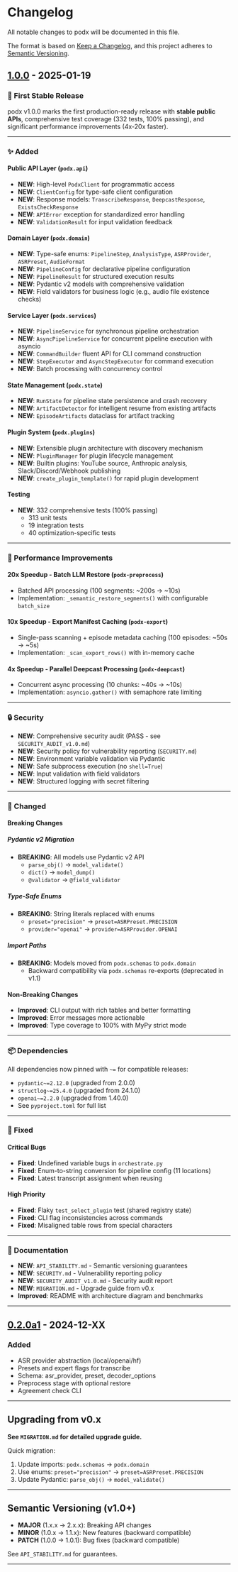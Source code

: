 # Changelog

All notable changes to podx will be documented in this file.

The format is based on [Keep a Changelog](https://keepachangelog.com/en/1.0.0/),
and this project adheres to [Semantic Versioning](https://semver.org/spec/v2.0.0.html).

## [1.0.0] - 2025-01-19

### 🎉 First Stable Release

podx v1.0.0 marks the first production-ready release with **stable public APIs**, comprehensive test coverage (332 tests, 100% passing), and significant performance improvements (4x-20x faster).

---

### ✨ Added

#### Public API Layer (`podx.api`)
- **NEW**: High-level `PodxClient` for programmatic access
- **NEW**: `ClientConfig` for type-safe client configuration
- **NEW**: Response models: `TranscribeResponse`, `DeepcastResponse`, `ExistsCheckResponse`
- **NEW**: `APIError` exception for standardized error handling
- **NEW**: `ValidationResult` for input validation feedback

#### Domain Layer (`podx.domain`)
- **NEW**: Type-safe enums: `PipelineStep`, `AnalysisType`, `ASRProvider`, `ASRPreset`, `AudioFormat`
- **NEW**: `PipelineConfig` for declarative pipeline configuration
- **NEW**: `PipelineResult` for structured execution results
- **NEW**: Pydantic v2 models with comprehensive validation
- **NEW**: Field validators for business logic (e.g., audio file existence checks)

#### Service Layer (`podx.services`)
- **NEW**: `PipelineService` for synchronous pipeline orchestration
- **NEW**: `AsyncPipelineService` for concurrent pipeline execution with asyncio
- **NEW**: `CommandBuilder` fluent API for CLI command construction
- **NEW**: `StepExecutor` and `AsyncStepExecutor` for command execution
- **NEW**: Batch processing with concurrency control

#### State Management (`podx.state`)
- **NEW**: `RunState` for pipeline state persistence and crash recovery
- **NEW**: `ArtifactDetector` for intelligent resume from existing artifacts
- **NEW**: `EpisodeArtifacts` dataclass for artifact tracking

#### Plugin System (`podx.plugins`)
- **NEW**: Extensible plugin architecture with discovery mechanism
- **NEW**: `PluginManager` for plugin lifecycle management
- **NEW**: Builtin plugins: YouTube source, Anthropic analysis, Slack/Discord/Webhook publishing
- **NEW**: `create_plugin_template()` for rapid plugin development

#### Testing
- **NEW**: 332 comprehensive tests (100% passing)
  - 313 unit tests
  - 19 integration tests
  - 40 optimization-specific tests

---

### 🚀 Performance Improvements

#### 20x Speedup - Batch LLM Restore (`podx-preprocess`)
- Batched API processing (100 segments: ~200s → ~10s)
- Implementation: `_semantic_restore_segments()` with configurable `batch_size`

#### 10x Speedup - Export Manifest Caching (`podx-export`)
- Single-pass scanning + episode metadata caching (100 episodes: ~50s → ~5s)
- Implementation: `_scan_export_rows()` with in-memory cache

#### 4x Speedup - Parallel Deepcast Processing (`podx-deepcast`)
- Concurrent async processing (10 chunks: ~40s → ~10s)
- Implementation: `asyncio.gather()` with semaphore rate limiting

---

### 🔒 Security

- **NEW**: Comprehensive security audit (PASS - see `SECURITY_AUDIT_v1.0.md`)
- **NEW**: Security policy for vulnerability reporting (`SECURITY.md`)
- **NEW**: Environment variable validation via Pydantic
- **NEW**: Safe subprocess execution (no `shell=True`)
- **NEW**: Input validation with field validators
- **NEW**: Structured logging with secret filtering

---

### 🔧 Changed

#### Breaking Changes

##### Pydantic v2 Migration
- **BREAKING**: All models use Pydantic v2 API
  - `parse_obj()` → `model_validate()`
  - `dict()` → `model_dump()`
  - `@validator` → `@field_validator`

##### Type-Safe Enums
- **BREAKING**: String literals replaced with enums
  - `preset="precision"` → `preset=ASRPreset.PRECISION`
  - `provider="openai"` → `provider=ASRProvider.OPENAI`

##### Import Paths
- **BREAKING**: Models moved from `podx.schemas` to `podx.domain`
  - Backward compatibility via `podx.schemas` re-exports (deprecated in v1.1)

#### Non-Breaking Changes

- **Improved**: CLI output with rich tables and better formatting
- **Improved**: Error messages more actionable
- **Improved**: Type coverage to 100% with MyPy strict mode

---

### 📦 Dependencies

All dependencies now pinned with `~=` for compatible releases:
- `pydantic~=2.12.0` (upgraded from 2.0.0)
- `structlog~=25.4.0` (upgraded from 24.1.0)
- `openai~=2.2.0` (upgraded from 1.40.0)
- See `pyproject.toml` for full list

---

### 🐛 Fixed

#### Critical Bugs
- **Fixed**: Undefined variable bugs in `orchestrate.py`
- **Fixed**: Enum-to-string conversion for pipeline config (11 locations)
- **Fixed**: Latest transcript assignment when reusing

#### High Priority
- **Fixed**: Flaky `test_select_plugin` test (shared registry state)
- **Fixed**: CLI flag inconsistencies across commands
- **Fixed**: Misaligned table rows from special characters

---

### 📝 Documentation

- **NEW**: `API_STABILITY.md` - Semantic versioning guarantees
- **NEW**: `SECURITY.md` - Vulnerability reporting policy
- **NEW**: `SECURITY_AUDIT_v1.0.md` - Security audit report
- **NEW**: `MIGRATION.md` - Upgrade guide from v0.x
- **Improved**: README with architecture diagram and benchmarks

---

## [0.2.0a1] - 2024-12-XX

### Added
- ASR provider abstraction (local/openai/hf)
- Presets and expert flags for transcribe
- Schema: asr_provider, preset, decoder_options
- Preprocess stage with optional restore
- Agreement check CLI

---

## Upgrading from v0.x

**See `MIGRATION.md` for detailed upgrade guide.**

Quick migration:
1. Update imports: `podx.schemas` → `podx.domain`
2. Use enums: `preset="precision"` → `preset=ASRPreset.PRECISION`
3. Update Pydantic: `parse_obj()` → `model_validate()`

---

## Semantic Versioning (v1.0+)

- **MAJOR** (1.x.x → 2.x.x): Breaking API changes
- **MINOR** (1.0.x → 1.1.x): New features (backward compatible)
- **PATCH** (1.0.0 → 1.0.1): Bug fixes (backward compatible)

See `API_STABILITY.md` for guarantees.

---

[1.0.0]: https://github.com/yourusername/podx/releases/tag/v1.0.0
[0.2.0a1]: https://github.com/yourusername/podx/releases/tag/v0.2.0a1
